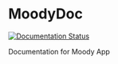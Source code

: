 # MoodyDoc
[![Documentation Status](https://readthedocs.org/projects/moodydoc/badge/?version=latest)](http://moodydoc.readthedocs.org/en/latest/?badge=latest)
   
Documentation for Moody App
